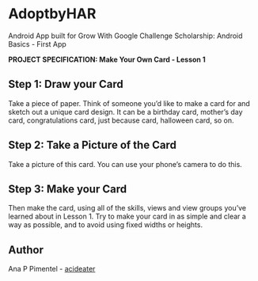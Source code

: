 # AdoptbyHAR
Android App built for Grow With Google Challenge Scholarship: Android Basics - First App

**PROJECT SPECIFICATION: Make Your Own Card - Lesson 1**

## Step 1: Draw your Card
Take a piece of paper. Think of someone you’d like to make a card for and sketch out a unique card design. 
It can be a birthday card, mother’s day card, congratulations card, just because card, halloween card, so on.

## Step 2: Take a Picture of the Card
Take a picture of this card. You can use your phone’s camera to do this.

## Step 3: Make your Card
Then make the card, using all of the skills, views and view groups you’ve learned about in Lesson 1. 
Try to make your card in as simple and clear a way as possible, and to avoid using fixed widths or heights.

## Author

Ana P Pimentel - [acideater](https://github.com/acideater)
